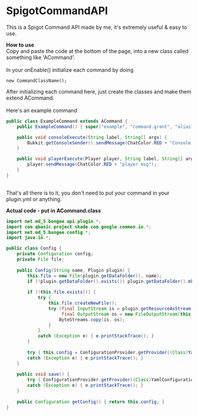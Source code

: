 # SpigotCommandAPI

This is a Spigot Command API made by me, it's extremely useful & easy to use.


**How to use**\
Copy and paste the code at the bottom of the page, into a new class called something like 'ACommand'.\
\
In your onEnable() initialize each command by doing
```
new CommandClassName();
```
After initializing each command here, just create the classes and make them extend ACommand.\
\
Here's an example command
```java
public class ExampleCommand extends ACommand {
    public ExampleCommand() { super("example", "command.grant", "alias1", "alias2"); }

    public void consoleExecute(String label, String[] args) {
        Bukkit.getConsoleSender().sendMessage(ChatColor.RED + "Console msg");
    }

    public void playerExecute(Player player, String label, String[] args) {
        player.sendMessage(ChatColor.RED + "player msg");
    }
}
```
\
That's all there is to it, you don't need to put your command in your plugin.yml or anything.

**Actual code - put in ACommand.class**
```java
import net.md_5.bungee.api.plugin.*;
import com.qbasic.project.shade.com.google.common.io.*;
import net.md_5.bungee.config.*;
import java.io.*;

public class Config {
    private Configuration config;
    private File file;
    
    public Config(String name, Plugin plugin) {
        this.file = new File(plugin.getDataFolder(), name);
        if (!plugin.getDataFolder().exists()) plugin.getDataFolder().mkdir();
    
        if (!this.file.exists()) {
            try {
                this.file.createNewFile();
                try (final InputStream is = plugin.getResourceAsStream(name);
                     final OutputStream os = new FileOutputStream(this.file)) {
                    ByteStreams.copy(is, os);
                }
            }
            catch (Exception e) { e.printStackTrace(); }
        }
        
        try { this.config = ConfigurationProvider.getProvider((Class)YamlConfiguration.class).load(this.file); }
        catch (Exception e) { e.printStackTrace(); }
    }
    
    public void save() {
        try { ConfigurationProvider.getProvider((Class)YamlConfiguration.class).save(this.config, this.file); }
        catch (Exception e) { e.printStackTrace(); }
    }
    
    public Configuration getConfig() { return this.config; }
}
```

